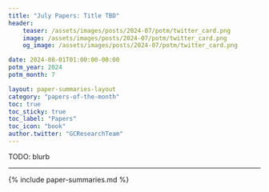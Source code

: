 ```yaml
---
title: "July Papers: Title TBD"
header:
    teaser: /assets/images/posts/2024-07/potm/twitter_card.png
    image: /assets/images/posts/2024-07/potm/twitter_card.png
    og_image: /assets/images/posts/2024-07/potm/twitter_card.png

date: 2024-08-01T01:00:00-00:00
potm_year: 2024
potm_month: 7

layout: paper-summaries-layout
category: "papers-of-the-month"
toc: true
toc_sticky: true
toc_label: "Papers"
toc_icon: "book"
author.twitter: "GCResearchTeam"
---
```


TODO: blurb

---

{% include paper-summaries.md %}